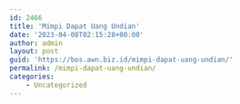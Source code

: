 ```yaml
---
id: 2466
title: 'Mimpi Dapat Uang Undian'
date: '2023-04-08T02:15:28+00:00'
author: admin
layout: post
guid: 'https://bos.awn.biz.id/mimpi-dapat-uang-undian/'
permalink: /mimpi-dapat-uang-undian/
categories:
    - Uncategorized
---
```


